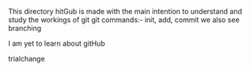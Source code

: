 This directory hitGub is made with the main intention to understand and study the workings of git 
git commands:- init, add, commit
we also see branching

I am yet to learn about gitHub

trialchange